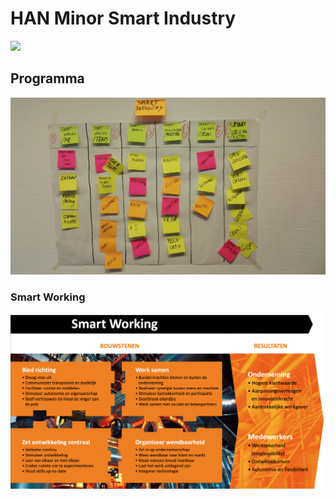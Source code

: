# HAN Minor Smart Industry

<img src="https://www.fme.nl/sites/default/files/afbeeldingen/Wiel_0.jpg" width="400">

## Programma

![](https://github.com/minorsmart/feb2019/blob/master/docs/IMG_20190116_143518.jpg)

### Smart Working

![](https://github.com/minorsmart/feb2019/blob/master/docs/Screenshot%202019-01-16%20at%2015.31.48.png)



